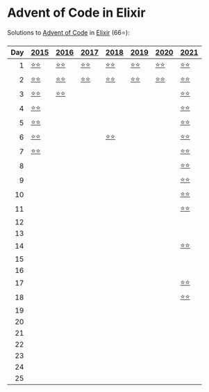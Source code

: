 # Advent of Code in Elixir

Solutions to [Advent of Code](https://adventofcode.com/) in [Elixir](https://elixir-lang.org/) (66⭐):

|   Day | [2015](lib/2015)                                         | [2016](lib/2016)                           | [2017](lib/2017)                      | [2018](lib/2018)                              | [2019](lib/2019)                                     | [2020](lib/2020)                      | [2021](lib/2021)                          |
|------:|:---------------------------------------------------------|:-------------------------------------------|:--------------------------------------|:----------------------------------------------|:-----------------------------------------------------|:--------------------------------------|:------------------------------------------|
|     1 | [⭐⭐](lib/2015/01_not_quite_lisp)                         | [⭐⭐](lib/2016/01_no_time_for_a_taxicab)    | [⭐⭐](lib/2017/01_inverse_captcha)     | [⭐⭐](lib/2018/01_chronal_calibration)         | [⭐⭐](lib/2019/01_the_tyranny_of_the_rocket_equation) | [⭐⭐](lib/2020/01_report_repair)       | [⭐⭐](lib/2021/01_sonar_sweep)             |
|     2 | [⭐⭐](lib/2015/02_i_was_told_there_would_be_no_math)      | [⭐⭐](lib/2016/02_bathroom_security)        | [⭐⭐](lib/2017/02_corruption_checksum) | [⭐⭐](lib/2018/02_inventory_management_system) | [⭐⭐](lib/2019/02_1202_program_alarm)                 | [⭐⭐](lib/2020/02_password_philosophy) | [⭐⭐](lib/2021/02_dive)                    |
|     3 | [⭐⭐](lib/2015/03_perfectly_spherical_houses_in_a_vacuum) | [⭐⭐](lib/2016/03_squares_with_three_sides) |                                       |                                               |                                                      |                                       | [⭐⭐](lib/2021/03_binary_diagnostic)       |
|     4 | [⭐⭐](lib/2015/04_the_ideal_stocking_stuffer)             |                                            |                                       |                                               |                                                      |                                       | [⭐⭐](lib/2021/04_giant_squid)             |
|     5 | [⭐⭐](lib/2015/05_doesnt_he_have_intern-elves_for_this)   |                                            |                                       |                                               |                                                      |                                       | [⭐⭐](lib/2021/05_hydrothermal_venture)    |
|     6 | [⭐⭐](lib/2015/06_probably_a_fire_hazard)                 |                                            |                                       | [⭐⭐](lib/2018/06_chronal_coordinates)         |                                                      |                                       | [⭐⭐](lib/2021/06_lanternfish)             |
|     7 | [⭐⭐](lib/2015/07_some_assembly_required)                 |                                            |                                       |                                               |                                                      |                                       | [⭐⭐](lib/2021/07_the_treachery_of_whales) |
|     8 |                                                          |                                            |                                       |                                               |                                                      |                                       | [⭐⭐](lib/2021/08_seven_segment_search)    |
|     9 |                                                          |                                            |                                       |                                               |                                                      |                                       | [⭐⭐](lib/2021/09_smoke_basin)             |
|    10 |                                                          |                                            |                                       |                                               |                                                      |                                       | [⭐⭐](lib/2021/10_syntax_scoring)          |
|    11 |                                                          |                                            |                                       |                                               |                                                      |                                       | [⭐⭐](lib/2021/11_dumbo_octopus)           |
|    12 |                                                          |                                            |                                       |                                               |                                                      |                                       |                                           |
|    13 |                                                          |                                            |                                       |                                               |                                                      |                                       |                                           |
|    14 |                                                          |                                            |                                       |                                               |                                                      |                                       | [⭐⭐](lib/2021/14_extended_polymerization) |
|    15 |                                                          |                                            |                                       |                                               |                                                      |                                       |                                           |
|    16 |                                                          |                                            |                                       |                                               |                                                      |                                       |                                           |
|    17 |                                                          |                                            |                                       |                                               |                                                      |                                       | [⭐⭐](lib/2021/17_trick_shot)              |
|    18 |                                                          |                                            |                                       |                                               |                                                      |                                       | [⭐⭐](lib/2021/18_snailfish)               |
|    19 |                                                          |                                            |                                       |                                               |                                                      |                                       |                                           |
|    20 |                                                          |                                            |                                       |                                               |                                                      |                                       |                                           |
|    21 |                                                          |                                            |                                       |                                               |                                                      |                                       |                                           |
|    22 |                                                          |                                            |                                       |                                               |                                                      |                                       |                                           |
|    23 |                                                          |                                            |                                       |                                               |                                                      |                                       |                                           |
|    24 |                                                          |                                            |                                       |                                               |                                                      |                                       |                                           |
|    25 |                                                          |                                            |                                       |                                               |                                                      |                                       |                                           |

